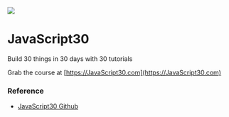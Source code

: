![](https://javascript30.com/images/JS3-social-share.png)

# JavaScript30

Build 30 things in 30 days with 30 tutorials

Grab the course at [https://JavaScript30.com](https://JavaScript30.com)

### Reference
* [JavaScript30 Github](https://github.com/wesbos/JavaScript30)
